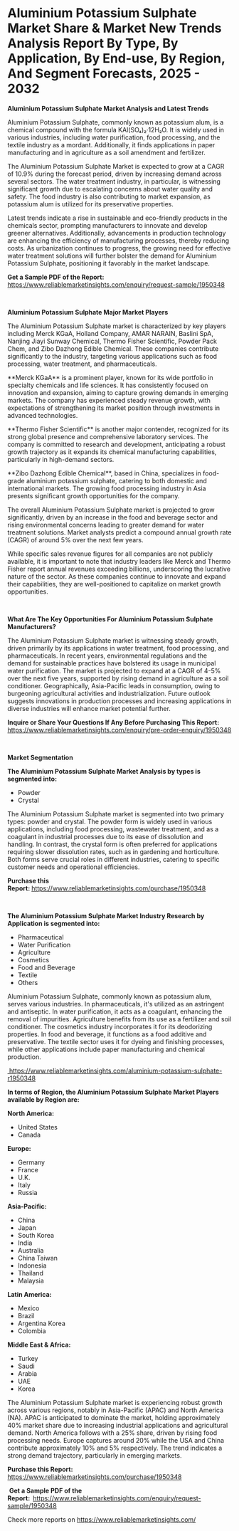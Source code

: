 <p><h1>Aluminium Potassium Sulphate Market Share & Market New Trends Analysis Report By Type, By Application, By End-use, By Region, And Segment Forecasts, 2025 - 2032</h1></p><p><strong>Aluminium Potassium Sulphate Market Analysis and Latest Trends</strong></p>
<p><p>Aluminium Potassium Sulphate, commonly known as potassium alum, is a chemical compound with the formula KAl(SO₄)₂·12H₂O. It is widely used in various industries, including water purification, food processing, and the textile industry as a mordant. Additionally, it finds applications in paper manufacturing and in agriculture as a soil amendment and fertilizer.</p><p>The Aluminium Potassium Sulphate Market is expected to grow at a CAGR of 10.9% during the forecast period, driven by increasing demand across several sectors. The water treatment industry, in particular, is witnessing significant growth due to escalating concerns about water quality and safety. The food industry is also contributing to market expansion, as potassium alum is utilized for its preservative properties.</p><p>Latest trends indicate a rise in sustainable and eco-friendly products in the chemicals sector, prompting manufacturers to innovate and develop greener alternatives. Additionally, advancements in production technology are enhancing the efficiency of manufacturing processes, thereby reducing costs. As urbanization continues to progress, the growing need for effective water treatment solutions will further bolster the demand for Aluminium Potassium Sulphate, positioning it favorably in the market landscape.</p></p>
<p><strong>Get a Sample PDF of the Report:&nbsp;</strong> <a href="https://www.reliablemarketinsights.com/enquiry/request-sample/1950348?utm_campaign=3558&utm_medium=2&utm_source=Github&utm_content=ia&utm_term=31032025&utm_id=aluminium-potassium-sulphate">https://www.reliablemarketinsights.com/enquiry/request-sample/1950348</a></p>
<p>&nbsp;</p>
<p><strong>Aluminium Potassium Sulphate Major Market Players</strong></p>
<p><p>The Aluminium Potassium Sulphate market is characterized by key players including Merck KGaA, Holland Company, AMAR NARAIN, Baslini SpA, Nanjing Jiayi Sunway Chemical, Thermo Fisher Scientific, Powder Pack Chem, and Zibo Dazhong Edible Chemical. These companies contribute significantly to the industry, targeting various applications such as food processing, water treatment, and pharmaceuticals.</p><p>**Merck KGaA** is a prominent player, known for its wide portfolio in specialty chemicals and life sciences. It has consistently focused on innovation and expansion, aiming to capture growing demands in emerging markets. The company has experienced steady revenue growth, with expectations of strengthening its market position through investments in advanced technologies.</p><p>**Thermo Fisher Scientific** is another major contender, recognized for its strong global presence and comprehensive laboratory services. The company is committed to research and development, anticipating a robust growth trajectory as it expands its chemical manufacturing capabilities, particularly in high-demand sectors.</p><p>**Zibo Dazhong Edible Chemical**, based in China, specializes in food-grade aluminium potassium sulphate, catering to both domestic and international markets. The growing food processing industry in Asia presents significant growth opportunities for the company.</p><p>The overall Aluminium Potassium Sulphate market is projected to grow significantly, driven by an increase in the food and beverage sector and rising environmental concerns leading to greater demand for water treatment solutions. Market analysts predict a compound annual growth rate (CAGR) of around 5% over the next few years. </p><p>While specific sales revenue figures for all companies are not publicly available, it is important to note that industry leaders like Merck and Thermo Fisher report annual revenues exceeding billions, underscoring the lucrative nature of the sector. As these companies continue to innovate and expand their capabilities, they are well-positioned to capitalize on market growth opportunities.</p></p>
<p>&nbsp;</p>
<p><strong>What Are The Key Opportunities For Aluminium Potassium Sulphate Manufacturers?</strong></p>
<p><p>The Aluminium Potassium Sulphate market is witnessing steady growth, driven primarily by its applications in water treatment, food processing, and pharmaceuticals. In recent years, environmental regulations and the demand for sustainable practices have bolstered its usage in municipal water purification. The market is projected to expand at a CAGR of 4-5% over the next five years, supported by rising demand in agriculture as a soil conditioner. Geographically, Asia-Pacific leads in consumption, owing to burgeoning agricultural activities and industrialization. Future outlook suggests innovations in production processes and increasing applications in diverse industries will enhance market potential further.</p></p>
<p><strong>Inquire or Share Your Questions If Any Before Purchasing This Report:</strong> <a href="https://www.reliablemarketinsights.com/enquiry/pre-order-enquiry/1950348?utm_campaign=3558&utm_medium=2&utm_source=Github&utm_content=ia&utm_term=31032025&utm_id=aluminium-potassium-sulphate">https://www.reliablemarketinsights.com/enquiry/pre-order-enquiry/1950348</a></p>
<p>&nbsp;</p>
<p><strong>Market Segmentation</strong></p>
<p><strong>The Aluminium Potassium Sulphate Market Analysis by types is segmented into:</strong></p>
<p><ul><li>Powder</li><li>Crystal</li></ul></p>
<p><p>The Aluminium Potassium Sulphate market is segmented into two primary types: powder and crystal. The powder form is widely used in various applications, including food processing, wastewater treatment, and as a coagulant in industrial processes due to its ease of dissolution and handling. In contrast, the crystal form is often preferred for applications requiring slower dissolution rates, such as in gardening and horticulture. Both forms serve crucial roles in different industries, catering to specific customer needs and operational efficiencies.</p></p>
<p><strong>Purchase this Report:&nbsp;</strong><a href="https://www.reliablemarketinsights.com/purchase/1950348?utm_campaign=3558&utm_medium=2&utm_source=Github&utm_content=ia&utm_term=31032025&utm_id=aluminium-potassium-sulphate">https://www.reliablemarketinsights.com/purchase/1950348</a></p>
<p>&nbsp;</p>
<p><strong>The Aluminium Potassium Sulphate Market Industry Research by Application is segmented into:</strong></p>
<p><ul><li>Pharmaceutical</li><li>Water Purification</li><li>Agriculture</li><li>Cosmetics</li><li>Food and Beverage</li><li>Textile</li><li>Others</li></ul></p>
<p><p>Aluminium Potassium Sulphate, commonly known as potassium alum, serves various industries. In pharmaceuticals, it's utilized as an astringent and antiseptic. In water purification, it acts as a coagulant, enhancing the removal of impurities. Agriculture benefits from its use as a fertilizer and soil conditioner. The cosmetics industry incorporates it for its deodorizing properties. In food and beverage, it functions as a food additive and preservative. The textile sector uses it for dyeing and finishing processes, while other applications include paper manufacturing and chemical production.</p></p>
<p><a href="https://www.reliablemarketinsights.com/aluminium-potassium-sulphate-r1950348?utm_campaign=3558&utm_medium=2&utm_source=Github&utm_content=ia&utm_term=31032025&utm_id=aluminium-potassium-sulphate">&nbsp;https://www.reliablemarketinsights.com/aluminium-potassium-sulphate-r1950348</a></p>
<p><strong>In terms of Region, the Aluminium Potassium Sulphate Market Players available by Region are:</strong></p>
<p>
    <p> <strong> North America: </strong>
        <ul>
            <li>United States</li>
            <li>Canada</li>
        </ul>
        </p> 
    <p> <strong> Europe: </strong>
        <ul>
            <li>Germany</li>
            <li>France</li>
            <li>U.K.</li>
            <li>Italy</li>
            <li>Russia</li>
        </ul>
        </p> 
    <p> <strong> Asia-Pacific: </strong>
        <ul>
            <li>China</li>
            <li>Japan</li>
            <li>South Korea</li>
            <li>India</li>
            <li>Australia</li>
            <li>China Taiwan</li>
            <li>Indonesia</li>
            <li>Thailand</li>
            <li>Malaysia</li>
        </ul>
        </p> 
    <p> <strong> Latin America: </strong>
        <ul>
            <li>Mexico</li>
            <li>Brazil</li>
            <li>Argentina Korea</li>
            <li>Colombia</li>
        </ul>
        </p> 
    <p> <strong> Middle East & Africa: </strong>
        <ul>
            <li>Turkey</li>
            <li>Saudi</li>
            <li>Arabia</li>
            <li>UAE</li>
            <li>Korea</li>
        </ul>
    </p>
    </p>
<p><p>The Aluminium Potassium Sulphate market is experiencing robust growth across various regions, notably in Asia-Pacific (APAC) and North America (NA). APAC is anticipated to dominate the market, holding approximately 40% market share due to increasing industrial applications and agricultural demand. North America follows with a 25% share, driven by rising food processing needs. Europe captures around 20% while the USA and China contribute approximately 10% and 5% respectively. The trend indicates a strong demand trajectory, particularly in emerging markets.</p></p>
<p><strong>Purchase this Report: </strong><a href="https://www.reliablemarketinsights.com/purchase/1950348?utm_campaign=3558&utm_medium=2&utm_source=Github&utm_content=ia&utm_term=31032025&utm_id=aluminium-potassium-sulphate">https://www.reliablemarketinsights.com/purchase/1950348</a></p>
<p>&nbsp;<strong>Get a Sample PDF of the Report:&nbsp;&nbsp;</strong><a href="https://www.reliablemarketinsights.com/enquiry/request-sample/1950348?utm_campaign=3558&utm_medium=2&utm_source=Github&utm_content=ia&utm_term=31032025&utm_id=aluminium-potassium-sulphate">https://www.reliablemarketinsights.com/enquiry/request-sample/1950348</a></p>
<p><strong></strong></p>
<p>Check more reports on <a href="https://www.reliablemarketinsights.com/?utm_campaign=3558&utm_medium=2&utm_source=Github&utm_content=ia&utm_term=31032025&utm_id=aluminium-potassium-sulphate">https://www.reliablemarketinsights.com/</a></p>